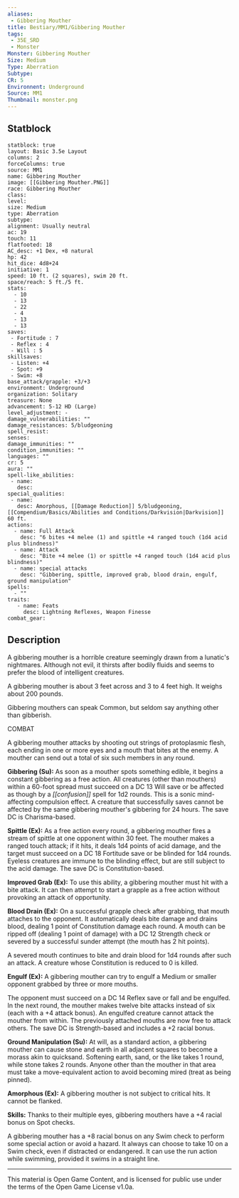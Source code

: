 ```yaml
---
aliases:
 - Gibbering Mouther
title: Bestiary/MM1/Gibbering Mouther
tags: 
 - 35E_SRD
 - Monster
Monster: Gibbering Mouther
Size: Medium
Type: Aberration
Subtype: 
CR: 5
Environnent: Underground
Source: MM1
Thumbnail: monster.png
---
```


## Statblock

```statblock
statblock: true
layout: Basic 3.5e Layout
columns: 2
forceColumns: true
source: MM1 
name: Gibbering Mouther
image: [[Gibbering Mouther.PNG]]
race: Gibbering Mouther
class: 
level: 
size: Medium
type: Aberration
subtype: 
alignment: Usually neutral
ac: 19
touch: 11
flatfooted: 18
AC_desc: +1 Dex, +8 natural
hp: 42
hit_dice: 4d8+24
initiative: 1
speed: 10 ft. (2 squares), swim 20 ft.
space/reach: 5 ft./5 ft.
stats:
  - 10
  - 13
  - 22
  - 4
  - 13
  - 13
saves:
 - Fortitude : 7
 - Reflex : 4
 - Will : 5
skillsaves:
 - Listen: +4
 - Spot: +9
 - Swim: +8
base_attack/grapple: +3/+3
environment: Underground
organization: Solitary
treasure: None
advancement: 5-12 HD (Large)
level_adjustment: -
damage_vulnerabilities: ""
damage_resistances: 5/bludgeoning
spell_resist: 
senses: 
damage_immunities: ""
condition_immunities: ""
languages: ""
cr: 5
aura: ""
spell-like_abilities:
 - name: 
   desc: 
special_qualities:
 - name:
   desc: Amorphous, [[Damage Reduction]] 5/bludgeoning, [[Compendium/Basics/Abilities and Conditions/Darkvision|Darkvision]] 60 ft.
actions:
  - name: Full Attack
    desc: "6 bites +4 melee (1) and spittle +4 ranged touch (1d4 acid plus blindness)"
  - name: Attack
    desc: "Bite +4 melee (1) or spittle +4 ranged touch (1d4 acid plus blindness)"
  - name: special attacks
    desc: "Gibbering, spittle, improved grab, blood drain, engulf, ground manipulation"
spells:
  - ""
traits:
   - name: Feats
     desc: Lightning Reflexes, Weapon Finesse
combat_gear:  
```

## Description



A gibbering mouther is a horrible creature seemingly drawn from a lunatic's nightmares. Although not evil, it thirsts after bodily fluids and seems to prefer the blood of intelligent creatures.

A gibbering mouther is about 3 feet across and 3 to 4 feet high. It weighs about 200 pounds.

Gibbering mouthers can speak Common, but seldom say anything other than gibberish.

COMBAT

A gibbering mouther attacks by shooting out strings of protoplasmic flesh, each ending in one or more eyes and a mouth that bites at the enemy. A mouther can send out a total of six such members in any round.


**Gibbering (Su):** As soon as a mouther spots something edible, it begins a constant gibbering as a free action. All creatures (other than mouthers) within a 60-foot spread must succeed on a DC 13 Will save or be affected as though by a *[[confusion]]* spell for 1d2 rounds. This is a sonic mind-affecting compulsion effect. A creature that successfully saves cannot be affected by the same gibbering mouther's gibbering for 24 hours. The save DC is Charisma-based.


**Spittle (Ex):** As a free action every round, a gibbering mouther fires a stream of spittle at one opponent within 30 feet. The mouther makes a ranged touch attack; if it hits, it deals 1d4 points of acid damage, and the target must succeed on a DC 18 Fortitude save or be blinded for 1d4 rounds. Eyeless creatures are immune to the blinding effect, but are still subject to the acid damage. The save DC is Constitution-based.


**Improved Grab (Ex):** To use this ability, a gibbering mouther must hit with a bite attack. It can then attempt to start a grapple as a free action without provoking an attack of opportunity.


**Blood Drain (Ex):** On a successful grapple check after grabbing, that mouth attaches to the opponent. It automatically deals bite damage and drains blood, dealing 1 point of Constitution damage each round. A mouth can be ripped off (dealing 1 point of damage) with a DC 12 Strength check or severed by a successful sunder attempt (the mouth has 2 hit points).

A severed mouth continues to bite and drain blood for 1d4 rounds after such an attack. A creature whose Constitution is reduced to 0 is killed.


**Engulf (Ex):** A gibbering mouther can try to engulf a Medium or smaller opponent grabbed by three or more mouths.

The opponent must succeed on a DC 14 Reflex save or fall and be engulfed. In the next round, the mouther makes twelve bite attacks instead of six (each with a +4 attack bonus). An engulfed creature cannot attack the mouther from within. The previously attached mouths are now free to attack others. The save DC is Strength-based and includes a +2 racial bonus.


**Ground Manipulation (Su):** At will, as a standard action, a gibbering mouther can cause stone and earth in all adjacent squares to become a morass akin to quicksand. Softening earth, sand, or the like takes 1 round, while stone takes 2 rounds. Anyone other than the mouther in that area must take a move-equivalent action to avoid becoming mired (treat as being pinned).


**Amorphous (Ex):** A gibbering mouther is not subject to critical hits. It cannot be flanked.


**Skills:** Thanks to their multiple eyes, gibbering mouthers have a +4 racial bonus on Spot checks.

A gibbering mouther has a +8 racial bonus on any Swim check to perform some special action or avoid a hazard. It always can choose to take 10 on a Swim check, even if distracted or endangered. It can use the run action while swimming, provided it swims in a straight line.

---

This material is Open Game Content, and is licensed for public use under the terms of the Open Game License v1.0a.
